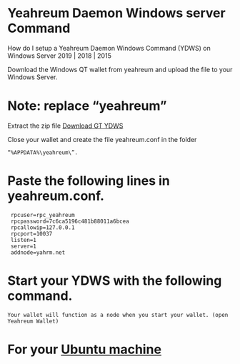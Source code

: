 # Yeahreum Daemon Windows server Command

 How do I setup a Yeahreum Daemon Windows Command (YDWS) on Windows Server 2019 |  2018 | 2015


 Download the Windows QT wallet from yeahreum and upload the file to your Windows Server.

 # Note: replace “yeahreum”


 Extract the zip file [Download GT YDWS](https://api.server.yeahreum.net/daemon/wserver/yeahreum.exe) 
 

 Close your wallet and create the file yeahreum.conf in the folder
 
 ```
 “%APPDATA%\yeahreum\”.
```

 # Paste the following lines in yeahreum.conf.

```
 rpcuser=rpc_yeahreum
 rpcpassword=7c6ca5196c481b88011a6bcea
 rpcallowip=127.0.0.1
 rpcport=10037
 listen=1
 server=1
 addnode=yahrm.net
```

# Start your YDWS with the following command.

```
Your wallet will function as a node when you start your wallet. (open Yeahreum Wallet)
```

# For your [Ubuntu machine](https://github.com/yeahreum/daemon)
